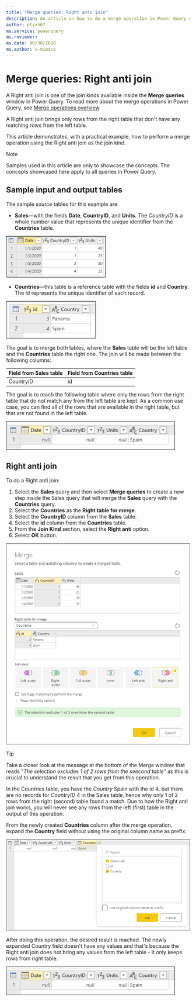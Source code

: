 ```yaml
---
title: "Merge queries: Right anti join"
description: An article on how to do a merge operation in Power Query using the Right anti join kind. 
author: ptyx507
ms.service: powerquery
ms.reviewer: 
ms.date: 06/30/2020
ms.author: v-miesco
---
```


# Merge queries: Right anti join

A Right anti join is one of the join kinds available inside the **Merge queries** window in Power Query. To read more about the merge operations in Power Query, see [Merge operations overview](merge-queries-overview.md).

A Right anti join brings only rows from the right table that don't have any matching rows from the left table.

This article demonstrates, with a practical example, how to perform a merge operation using the Right anti join as the join kind.

>[!Note]
>Samples used in this article are only to showcase the concepts. The concepts showcased here apply to all queries in Power Query.

## Sample input and output tables

The sample source tables for this example are:

* **Sales**&mdash;with the fields **Date**, **CountryID**, and **Units**. The *CountryID* is a whole number value that represents the unique identifier from the **Countries** table.

![Sales table](images/me-merge-operations-left-outer-join-sales-table.png)

* **Countries**&mdash;this table is a reference table with the fields **id** and **Country**. The *id* represents the unique identifier of each record.

![Countries table](images/me-merge-operations-inner-join-countries-table.png)

The goal is to merge both tables, where the **Sales** table will be the left table and the **Countries** table the right one. The join will be made between the following columns:

|Field from Sales table| Field from Countries table|
|-----------|------------------|
|CountryID|id|

The goal is to reach the following table where only the rows from the right table that do not match any from the left table are kept. As a common use case, you can find all of the rows that are available in the right table, but that are not found in the left table.

![Right anti join final table](images/me-merge-operations-right-anti-final-table.png)

## Right anti join

To do a Right anti join:

1. Select the **Sales** query and then select **Merge queries** to create a new step inside the Sales query that will merge the **Sales** query with the **Countries** query.
2. Select the **Countries** as the **Right table for merge**.
3. Select the **CountryID** column from the **Sales** table.
4. Select the **id** column from the **Countries** table.
5. From the **Join Kind** section, select the **Right anti** option.
6. Select **OK** button.

![Merge window for Right anti join](images/me-merge-operations-right-anti-merge-window.png)

>[!TIP]
>Take a closer look at the message at the bottom of the Merge window that reads *"The selection excludes 1 of 2 rows from the seecond table"* as this is crucial to understand the result that you get from this operation. 

In the Countries table, you have the *Country* Spain with the id 4, but there are no records for *CountryID* 4 in the Sales table, hence why only 1 of 2 rows from the right (second) table found a match. Due to how the Right anti join works, you will never see any rows from the left (first) table in the output of this operation.

From the newly created **Countries** column after the merge operation, expand the **Country** field without using the original column name as prefix.

![Expand table column for Country](images/me-merge-operations-right-anti-expand-field.png)

After doing this operation, the desired result is reached. The newly expanded Country field doesn't have any values and that's because the Right anti join does not bring any values from the left table - it only keeps rows from right table.

![Right anti join final table](images/me-merge-operations-right-anti-final-table.png)
